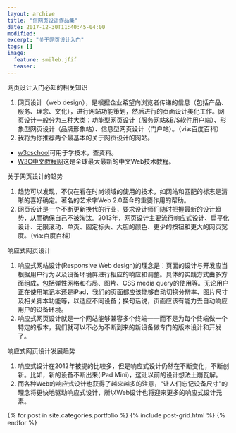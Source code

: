 ```yaml
---
layout: archive
title: "信网页设计作品集"
date: 2017-12-30T11:40:45-04:00
modified:
excerpt: "关于网页设计入门"
tags: []
image: 
  feature: smileb.jfif
  teaser:
---
```


网页设计入门必知的相关知识
1. 网页设计（web design），是根据企业希望向浏览者传递的信息（包括产品、服务、理念、文化），进行网站功能策划，然后进行的页面设计美化工作。网页设计一般分为三种大类：功能型网页设计（服务网站&B/S软件用户端）、形象型网页设计（品牌形象站）、信息型网页设计（门户站）。（via:百度百科）
2. 我将为你推荐两个最基本的关于网页设计的网站。
- [w3cschool](https://www.w3cschool.cn/)可用于学技术，查资料。
- [W3C中文教程网](http://w3schools.wang/)这是全球最大最新的中文Web技术教程。

关于网页设计的趋势
1. 趋势可以发现，不仅在看在时尚领域的使用的技术，如网站和匹配的标志是清晰的喜好确定。著名的艺术字Web 2.0至今的重要作用的帮助。
2. 网页设计是一个不断更新换代的行业，要求设计师们随时把握最新的设计趋势，从而确保自己不被淘汰。2013年，网页设计主要流行响应式设计、扁平化设计、无限滚动、单页、固定标头、大胆的颜色、更少的按钮和更大的网页宽度。（via:百度百科）

响应式网页设计
1. 响应式网站设计(Responsive Web design)的理念是：页面的设计与开发应当根据用户行为以及设备环境屏进行相应的响应和调整。具体的实践方式由多方面组成，包括弹性网格和布局、图片、CSS media query的使用等。无论用户正在使用笔记本还是iPad，我们的页面都应该能够自动切换分辨率、图片尺寸及相关脚本功能等，以适应不同设备；换句话说，页面应该有能力去自动响应用户的设备环境。
2. 响应式网页设计就是一个网站能够兼容多个终端——而不是为每个终端做一个特定的版本，我们就可以不必为不断到来的新设备做专门的版本设计和开发了。

响应式网页设计发展趋势
1. 响应式设计在2012年被提的比较多，但是响应式设计仍然在不断变化，不断创新。比如，新的设备不断出来(iPad Mini)，这让以前的设计想法土崩瓦解。
2. 而各种Web的响应式设计也获得了越来越多的注意，“让人们忘记设备尺寸”的理念将更快地驱动响应式设计，所以Web设计也将迎来更多的响应式设计元素。

<div class="tiles">
{% for post in site.categories.portfolio %}
  {% include post-grid.html %}
{% endfor %}
</div><!-- /.tiles 把所有categories 有 portfolio 的列出來-->
